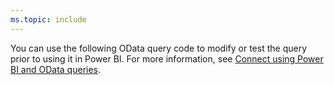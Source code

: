 ```yaml
---
ms.topic: include
---
```


You can use the following OData query code to modify or test the query prior to using it in Power BI. For more information, see [Connect using Power BI and OData queries](/azure/devops/report/powerbi/odataquery-connect).

